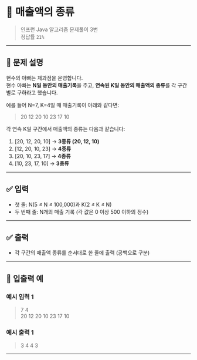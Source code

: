 # 🧮 매출액의 종류

> 인프런 Java 알고리즘 문제풀이 3번  
> 정답률 `21%`

---

## 📌 문제 설명

현수의 아빠는 제과점을 운영합니다.  
현수 아빠는 **N일 동안의 매출기록**을 주고, **연속된 K일 동안의 매출액의 종류**를 각 구간별로 구하라고 했습니다.

예를 들어 N=7, K=4일 때 매출기록이 아래와 같다면:

> 20 12 20 10 23 17 10

각 연속 K일 구간에서 매출액의 종류는 다음과 같습니다:

1. [20, 12, 20, 10] → **3종류 (20, 12, 10)**
2. [12, 20, 10, 23] → **4종류**
3. [20, 10, 23, 17] → **4종류**
4. [10, 23, 17, 10] → **3종류**

---

## ✅ 입력

- 첫 줄: N(5 ≤ N ≤ 100,000)과 K(2 ≤ K ≤ N)
- 두 번째 줄: N개의 매출 기록 (각 값은 0 이상 500 이하의 정수)

---

## ✅ 출력

- 각 구간의 매출액 종류를 순서대로 한 줄에 출력 (공백으로 구분)

---

## 🧾 입출력 예

### 예시 입력 1
> 7 4  
> 20 12 20 10 23 17 10

### 예시 출력 1
> 3 4 4 3

---